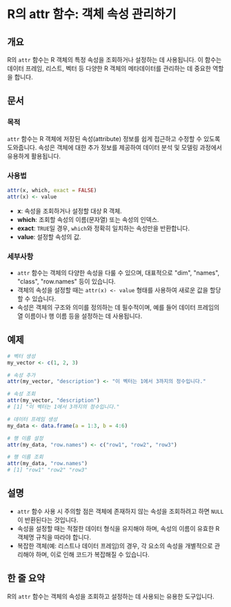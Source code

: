 <!--
Meta Description: # R의 attr 함수: 객체 속성 관리하기 ## 개요 R의 `attr` 함수는 R 객체의 특정 속성을 조회하거나 설정하는 데 사용됩니다. 이 함수는 데이터 프레임, 리스트, 벡터 등 다양한 R 객체의 메타데이터를 관리하는 데 중요한 역할을 합니다. ## 문서 ### ...
Meta Keywords: attr, 속성을, 객체의, 데이터, 함수는
-->

# R의 attr 함수: 객체 속성 관리하기

## 개요
R의 `attr` 함수는 R 객체의 특정 속성을 조회하거나 설정하는 데 사용됩니다. 이 함수는 데이터 프레임, 리스트, 벡터 등 다양한 R 객체의 메타데이터를 관리하는 데 중요한 역할을 합니다.

## 문서
### 목적
`attr` 함수는 R 객체에 저장된 속성(attribute) 정보를 쉽게 접근하고 수정할 수 있도록 도와줍니다. 속성은 객체에 대한 추가 정보를 제공하여 데이터 분석 및 모델링 과정에서 유용하게 활용됩니다.

### 사용법
```R
attr(x, which, exact = FALSE)
attr(x) <- value
```

- **x**: 속성을 조회하거나 설정할 대상 R 객체.
- **which**: 조회할 속성의 이름(문자열) 또는 속성의 인덱스.
- **exact**: `TRUE`일 경우, `which`와 정확히 일치하는 속성만을 반환합니다.
- **value**: 설정할 속성의 값.

### 세부사항
- `attr` 함수는 객체의 다양한 속성을 다룰 수 있으며, 대표적으로 "dim", "names", "class", "row.names" 등이 있습니다.
- 객체의 속성을 설정할 때는 `attr(x) <- value` 형태를 사용하여 새로운 값을 할당할 수 있습니다.
- 속성은 객체의 구조와 의미를 정의하는 데 필수적이며, 예를 들어 데이터 프레임의 열 이름이나 행 이름 등을 설정하는 데 사용됩니다.

## 예제
```R
# 벡터 생성
my_vector <- c(1, 2, 3)

# 속성 추가
attr(my_vector, "description") <- "이 벡터는 1에서 3까지의 정수입니다."

# 속성 조회
attr(my_vector, "description")
# [1] "이 벡터는 1에서 3까지의 정수입니다."

# 데이터 프레임 생성
my_data <- data.frame(a = 1:3, b = 4:6)

# 행 이름 설정
attr(my_data, "row.names") <- c("row1", "row2", "row3")

# 행 이름 조회
attr(my_data, "row.names")
# [1] "row1" "row2" "row3"
```

## 설명
- `attr` 함수 사용 시 주의할 점은 객체에 존재하지 않는 속성을 조회하려고 하면 `NULL`이 반환된다는 것입니다. 
- 속성을 설정할 때는 적절한 데이터 형식을 유지해야 하며, 속성의 이름이 유효한 R 객체명 규칙을 따라야 합니다.
- 복잡한 객체(예: 리스트나 데이터 프레임)의 경우, 각 요소의 속성을 개별적으로 관리해야 하며, 이로 인해 코드가 복잡해질 수 있습니다.

## 한 줄 요약
R의 `attr` 함수는 객체의 속성을 조회하고 설정하는 데 사용되는 유용한 도구입니다.